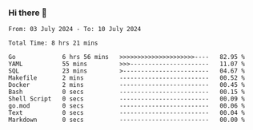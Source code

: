 ### Hi there 👋

<!--
**zhumeme/zhumeme** is a ✨ _special_ ✨ repository because its `README.md` (this file) appears on your GitHub profile.

Here are some ideas to get you started:

- 🔭 I’m currently working on ...
- 🌱 I’m currently learning ...
- 👯 I’m looking to collaborate on ...
- 🤔 I’m looking for help with ...
- 💬 Ask me about ...
- 📫 How to reach me: ...
- 😄 Pronouns: ...
- ⚡ Fun fact: ...
-->

<!--START_SECTION:waka-->

```all_time
From: 03 July 2024 - To: 10 July 2024

Total Time: 8 hrs 21 mins

Go             6 hrs 56 mins   >>>>>>>>>>>>>>>>>>>>>----   82.95 %
YAML           55 mins         >>>----------------------   11.07 %
SQL            23 mins         >------------------------   04.67 %
Makefile       2 mins          -------------------------   00.52 %
Docker         2 mins          -------------------------   00.45 %
Bash           0 secs          -------------------------   00.15 %
Shell Script   0 secs          -------------------------   00.09 %
go.mod         0 secs          -------------------------   00.06 %
Text           0 secs          -------------------------   00.04 %
Markdown       0 secs          -------------------------   00.00 %
```

<!--END_SECTION:waka-->

